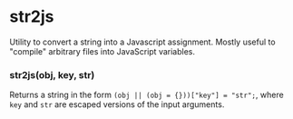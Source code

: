 # str2js

Utility to convert a string into a Javascript assignment. Mostly useful to "compile" arbitrary files into JavaScript variables.

### str2js(obj, key, str)

Returns a string in the form `(obj || (obj = {}))["key"] = "str";`, where `key` and `str` are escaped versions of the input arguments.
